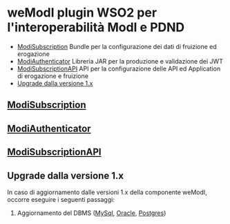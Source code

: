 # weModI plugin WSO2 per l'interoperabilità ModI e PDND


* [ModiSubscription](#modisubscription) Bundle per la configurazione dei dati di fruizione ed erogazione
* [ModiAuthenticator](#modiauthenticator) Libreria JAR per la produzione e validazione dei JWT
* [ModiSubscriptionAPI](#modisubscriptionapi) API per la configurazione delle API ed Application di erogazione e fruizione
* [Upgrade dalla versione 1.x](#upgrade-dalla-versione-1x)


## [ModiSubscription](./ModISubscription/README.md)


## [ModiAuthenticator](./ModIAuthenticator/README.md)


## [ModiSubscriptionAPI](./ModISubscriptionAPI/README.md)


## Upgrade dalla versione 1.x
In caso di aggiornamento dalle versioni 1.x della componente weModI, occorre eseguire i seguenti passaggi:
1. Aggiornamento del DBMS ([MySql](./ModISubscription/src/main/resources/dbscripts/ModI/mysql/upgrade-from-1.x.sql), [Oracle](./ModISubscription/src/main/resources/dbscripts/ModI/oracle/upgrade-from-1.x.sql), [Postgres](./ModISubscription/src/main/resources/dbscripts/ModI/postgres/upgrade-from-1.x.sql))
